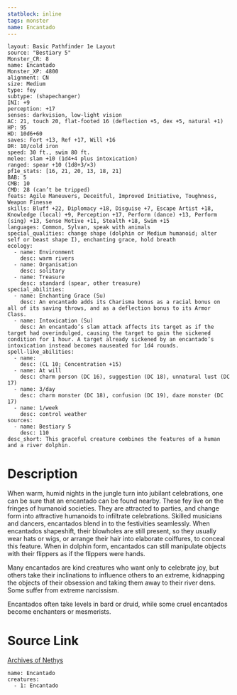```yaml
---
statblock: inline
tags: monster
name: Encantado
---
```

```statblock
layout: Basic Pathfinder 1e Layout
source: "Bestiary 5"
Monster_CR: 8
name: Encantado
Monster_XP: 4800
alignment: CN
size: Medium
type: fey
subtype: (shapechanger)
INI: +9
perception: +17
senses: darkvision, low-light vision
AC: 21, touch 20, flat-footed 16 (deflection +5, dex +5, natural +1)
HP: 95
HD: 10d6+60
saves: Fort +13, Ref +17, Will +16
DR: 10/cold iron
speed: 30 ft., swim 80 ft.
melee: slam +10 (1d4+4 plus intoxication)
ranged: spear +10 (1d8+3/×3)
pf1e_stats: [16, 21, 20, 13, 18, 21]
BAB: 5
CMB: 10
CMD: 28 (can’t be tripped)
feats: Agile Maneuvers, Deceitful, Improved Initiative, Toughness, Weapon Finesse
skills: Bluff +22, Diplomacy +18, Disguise +7, Escape Artist +18, Knowledge (local) +9, Perception +17, Perform (dance) +13, Perform (sing) +13, Sense Motive +11, Stealth +18, Swim +15
languages: Common, Sylvan, speak with animals
special_qualities: change shape (dolphin or Medium humanoid; alter self or beast shape I), enchanting grace, hold breath
ecology:
  - name: Environment
    desc: warm rivers
  - name: Organisation
    desc: solitary
  - name: Treasure
    desc: standard (spear, other treasure)
special_abilities:
  - name: Enchanting Grace (Su)
    desc: An encantado adds its Charisma bonus as a racial bonus on all of its saving throws, and as a deflection bonus to its Armor Class.
  - name: Intoxication (Su)
    desc: An encantado’s slam attack affects its target as if the target had overindulged, causing the target to gain the sickened condition for 1 hour. A target already sickened by an encantado’s intoxication instead becomes nauseated for 1d4 rounds.
spell-like_abilities:
  - name:
    desc: (CL 10; Concentration +15)
  - name: At will
    desc: charm person (DC 16), suggestion (DC 18), unnatural lust (DC 17)
  - name: 3/day
    desc: charm monster (DC 18), confusion (DC 19), daze monster (DC 17)
  - name: 1/week
    desc: control weather
sources:
  - name: Bestiary 5
    desc: 110
desc_short: This graceful creature combines the features of a human and a river dolphin.
```
# Description
When warm, humid nights in the jungle turn into jubilant celebrations, one can be sure that an encantado can be found nearby. These fey live on the fringes of humanoid societies. They are attracted to parties, and change form into attractive humanoids to infiltrate celebrations. Skilled musicians and dancers, encantados blend in to the festivities seamlessly. When encantados shapeshift, their blowholes are still present, so they usually wear hats or wigs, or arrange their hair into elaborate coiffures, to conceal this feature. When in dolphin form, encantados can still manipulate objects with their flippers as if the flippers were hands.

 Many encantados are kind creatures who want only to celebrate joy, but others take their inclinations to influence others to an extreme, kidnapping the objects of their obsession and taking them away to their river dens. Some suffer from extreme narcissism.

 Encantados often take levels in bard or druid, while some cruel encantados become enchanters or mesmerists.
# Source Link
[Archives of Nethys](https://aonprd.com/MonsterDisplay.aspx?ItemName=Encantado)
```encounter-table
name: Encantado
creatures:
  - 1: Encantado
```
